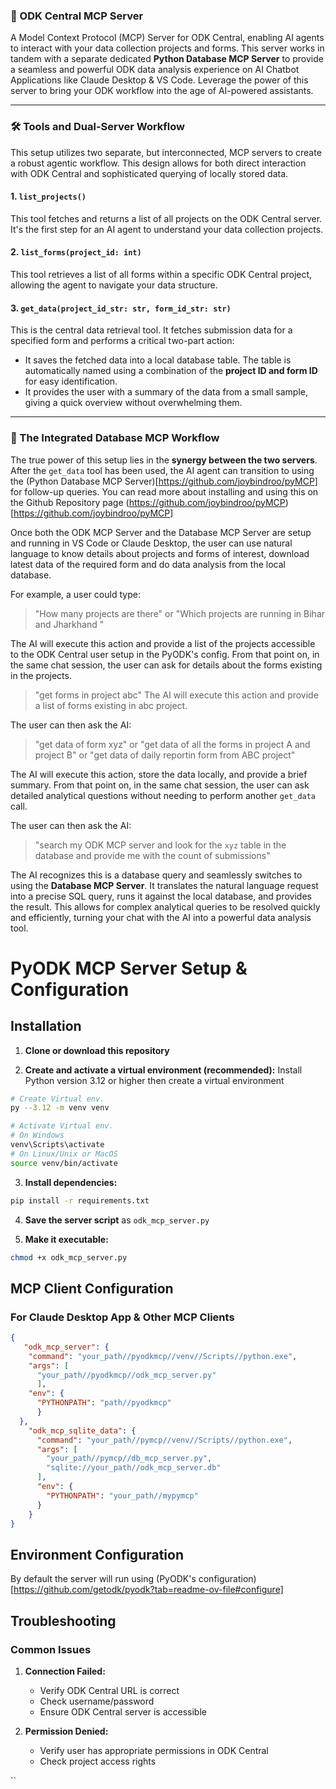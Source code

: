 ### 🚀 ODK Central MCP Server

A Model Context Protocol (MCP) Server for ODK Central, enabling AI agents to interact with your data collection projects and forms. This server works in tandem with a separate dedicated **Python Database MCP Server** to provide a seamless and powerful ODK data analysis experience on AI Chatbot Applications like Claude Desktop & VS Code. Leverage the power of this server to bring your ODK workflow into the age of AI-powered assistants.

***

### 🛠️ Tools and Dual-Server Workflow

This setup utilizes two separate, but interconnected, MCP servers to create a robust agentic workflow. This design allows for both direct interaction with ODK Central and sophisticated querying of locally stored data. 

#### 1. `list_projects()`
This tool fetches and returns a list of all projects on the ODK Central server. It's the first step for an AI agent to understand your data collection projects.

#### 2. `list_forms(project_id: int)`
This tool retrieves a list of all forms within a specific ODK Central project, allowing the agent to navigate your data structure.

#### 3. `get_data(project_id_str: str, form_id_str: str)`
This is the central data retrieval tool. It fetches submission data for a specified form and performs a critical two-part action:
- It saves the fetched data into a local database table. The table is automatically named using a combination of the **project ID and form ID** for easy identification.
- It provides the user with a summary of the data from a small sample, giving a quick overview without overwhelming them.

***

### 🤝 The Integrated Database MCP Workflow

The true power of this setup lies in the **synergy between the two servers**. After the `get_data` tool has been used, the AI agent can transition to using the (Python Database MCP Server)[https://github.com/joybindroo/pyMCP] for follow-up queries. You can read more about installing and using this on the Github Repository page (https://github.com/joybindroo/pyMCP)[https://github.com/joybindroo/pyMCP]

Once both the ODK MCP Server and the Database MCP Server are setup and running in VS Code or Claude Desktop, the user can use natural language to know details about projects and forms of interest, download latest data of the required form and do data analysis from the local database.

For example, a user could type:

> "How many projects are there"
or
> "Which projects are running in Bihar and Jharkhand "

The AI will execute this action and provide a list of the projects accessible to the ODK Central user setup in the PyODK's config. From that point on, in the same chat session, the user can ask for details about the forms existing in the projects.

> "get forms in project abc"
The AI will execute this action and provide a list of forms existing in abc project.

The user can then ask the AI:
> "get data of form xyz"
or
> "get data of all the forms in project A and project B"
or
> "get data of daily reportin form from ABC project"

The AI will execute this action, store the data locally, and provide a brief summary. From that point on, in the same chat session, the user can ask detailed analytical questions without needing to perform another `get_data` call.

The user can then ask the AI:
> "search my ODK MCP server and look for the `xyz` table in the database and provide me with the count of submissions"


The AI recognizes this is a database query and seamlessly switches to using the **Database MCP Server**. It translates the natural language request into a precise SQL query, runs it against the local database, and provides the result. This allows for complex analytical queries to be resolved quickly and efficiently, turning your chat with the AI into a powerful data analysis tool.


# PyODK MCP Server Setup & Configuration

## Installation

1. **Clone or download this repository**

2. **Create and activate a virtual environment (recommended):**
Install Python version 3.12 or higher then create a virtual environment
```bash
# Create Virtual env.
py --3.12 -m venv venv

# Activate Virtual env.
# On Windows
venv\Scripts\activate
# On Linux/Unix or MacOS
source venv/bin/activate
```

3. **Install dependencies:**
```bash
pip install -r requirements.txt
```

4. **Save the server script** as `odk_mcp_server.py`

3. **Make it executable:**
```bash
chmod +x odk_mcp_server.py
```

## MCP Client Configuration

### For Claude Desktop App & Other MCP Clients


```json
{
   "odk_mcp_server": {
    "command": "your_path//pyodkmcp//venv//Scripts//python.exe",
    "args": [
      "your_path//pyodkmcp//odk_mcp_server.py"
      ],
    "env": {
      "PYTHONPATH": "path//pyodkmcp"
      }
  },
    "odk_mcp_sqlite_data": {
      "command": "your_path//pymcp//venv//Scripts//python.exe",
      "args": [
        "your_path//pymcp//db_mcp_server.py",
        "sqlite://your_path//odk_mcp_server.db"
      ],
      "env": {
        "PYTHONPATH": "your_path//mypymcp"
      }
    }
}
```

## Environment Configuration

By default the server will run using (PyODK's configuration)[https://github.com/getodk/pyodk?tab=readme-ov-file#configure]



## Troubleshooting

### Common Issues

1. **Connection Failed:**
   - Verify ODK Central URL is correct
   - Check username/password
   - Ensure ODK Central server is accessible

2. **Permission Denied:**
   - Verify user has appropriate permissions in ODK Central
   - Check project access rights


``
